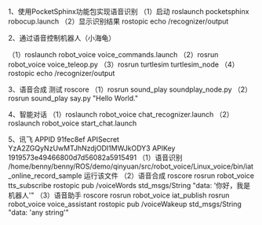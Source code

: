 1、使用PocketSphinx功能包实现语音识别
（1）启动
roslaunch pocketsphinx robocup.launch
（2）显示识别结果
rostopic echo /recognizer/output

2、通过语音控制机器人（小海龟）

（1）roslaunch robot_voice voice_commands.launch
（2）rosrun robot_voice voice_teleop.py
（3）rosrun turtlesim turtlesim_node
（4）rostopic echo /recognizer/output

3、语音合成
测试 roscore
（1）rosrun sound_play soundplay_node.py
（2）rosrun sound_play say.py "Hello World."

4、智能对话
（1）roslaunch robot_voice chat_recognizer.launch
（2）roslaunch robot_voice start_chat.launch

5、讯飞
APPID   91fec8ef
APISecret   YzA2ZGQyNzUwMTJhNzdjODI1MWJkODY3
APIKey  1919573e49466800d7d56082a5915491
（1）语音识别
/home/benny/benny/ROS/demo/qinyuan/src/robot_voice/Linux_voice/bin/iat_online_record_sample
运行该文件
（2）语音合成
roscore
rosrun robot_voice tts_subscribe
rostopic pub /voiceWords std_msgs/String "data: '你好，我是机器人'"
（3）语音助手
roscore
rosrun robot_voice iat_publish
rosrun robot_voice voice_assistant
rostopic pub /voiceWakeup std_msgs/String "data: 'any string'"
